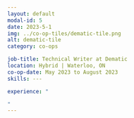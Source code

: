 ```yaml
---
layout: default
modal-id: 5
date: 2023-5-1
img: ../co-op-tiles/dematic-tile.png
alt: dematic-tile
category: co-ops

job-title: Technical Writer at Dematic
location: Hybrid | Waterloo, ON
co-op-date: May 2023 to August 2023
skills: ---

experience: "

"
---
```

